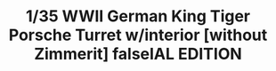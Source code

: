 ---
layout: product
title: "1/35 WWII German King Tiger Porsche Turret w/interior [without Zimmerit] falseIAL EDITION"
price: "6500" 
desc: "Maketa"
img_path: "/assets/img/TAKO2074S.jpg"
brand: "N/A"
available: false
special_offer: false
new: false
soon: false
cat: "010000"
subcat: "010200"
subsubcat: "0N/A"
sifra: "TAKO2074S"
popular: false
---